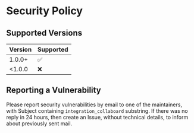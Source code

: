 # Security Policy

## Supported Versions


| Version | Supported          |
|---------|--------------------|
| 1.0.0+  | :white_check_mark: |
| <1.0.0  | :x:                |


## Reporting a Vulnerability

Please report security vulnerabilities by email to one of the maintainers, with Subject containing `integration_collaboard` substring.
If there was no reply in 24 hours, then create an Issue, without technical details, to inform about previously sent mail.
